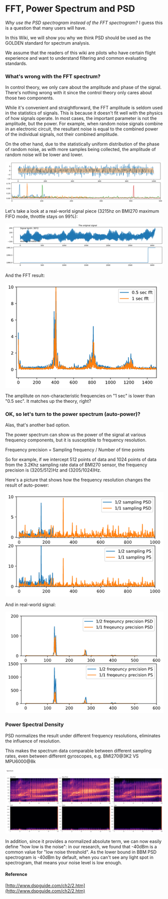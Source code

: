 # FFT, Power Spectrum and PSD

_Why use the PSD spectrogram instead of the FFT spectrogram?_ I guess this is a question that many users will have.

In this Wiki, we will show you why we think PSD should be used as the GOLDEN standard for spectrum analysis.

We assume that the readers of this wiki are pilots who have certain flight experience and want to understand filtering and common evaluating standards.

### What's wrong with the FFT spectrum?

In control theory, we only care about the amplitude and phase of the signal. There's nothing wrong with it since the control theory only cares about those two components.

While it's convenient and straightforward, the FFT amplitude is seldom used in the statistics of signals. This is because it doesn't fit well with the physics of how signals operate. In most cases, the important parameter is not the amplitude, but the power. For example, when random noise signals combine in an electronic circuit, the resultant noise is equal to the combined power of the individual signals, not their combined amplitude.

On the other hand, due to the statistically uniform distribution of the phase of random noise, as with more samples being collected, the amplitude of random noise will be lower and lower.

![](https://github.com/DusKing1/PID-Evaluator/raw/master/imag/The%20effect%20of%20N%20to%20the%20FFT%20result.png)

Let's take a look at a real-world signal piece (3215hz on BMI270 maximum FIFO mode, throttle stays on 99%):

![](https://github.com/DusKing1/PID-Evaluator/raw/master/imag/The%20real-world%20signal.png)

And the FFT result:

![](https://github.com/DusKing1/PID-Evaluator/raw/master/imag/N%20effect%20on%20real%20data.png)

The amplitute on non-characteristic frequencies on "1 sec" is lower than "0.5 sec". It matches up the theory, right?

### OK, so let's turn to the power spectrum (auto-power)?

Alas, that's another bad option.

The power spectrum can show us the power of the signal at various frequency components, but it is susceptible to frequency resolution.

Frequency precision = Sampling frequency / Number of time points

So for example, if we intercept 512 points of data and 1024 points of data from the 3.2Khz sampling rate data of BMI270 sensor, the frequency precision is (3205/512)Hz and (3205/1024)Hz.

Here's a picture that shows how the frequency resolution changes the result of auto-power:

![](https://github.com/DusKing1/PID-Evaluator/raw/master/imag/bad%20about%20PS.png)

And in real-world signal:

![](https://github.com/DusKing1/PID-Evaluator/raw/master/imag/PS%20vs%20PSD.png)

### Power Spectral Density

PSD normalizes the result under different frequency resolutions, eliminates the influence of resolution.

This makes the spectrum data comparable between different sampling rates, even between different gyroscopes, e.g. BMI270@3K2 VS MPU6000@8k

![](../.gitbook/assets/PSD-example-on-BMI270.png)

In addition, since it provides a normalized absolute term, we can now easily define "how low is the noise": in our research, we found that -40dBm is a common value for "low noise threshold". As the lower bound in BBM PSD spectrogram is -40dBm by default, when you can't see any light spot in spectrogram, that means your noise level is low enough.

#### Reference

[http://www.dspguide.com/ch2/2.htm](http://www.dspguide.com/ch2/2.htm)
